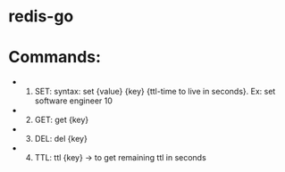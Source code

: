 # redis-go
# Commands:
- 1. SET: syntax: set {value} {key} {ttl-time to live in seconds}. Ex: set software engineer 10
- 2. GET: get {key}
- 3. DEL: del {key}
- 4. TTL: ttl {key} -> to get remaining ttl in seconds
